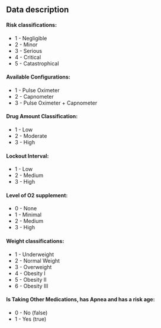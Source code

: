 ## Data description

#### Risk classifications:
* 1 - Negligible
* 2 - Minor
* 3 - Serious
* 4 - Critical
* 5 - Catastrophical


#### Available Configurations:
* 1 - Pulse Oximeter
* 2 - Capnometer
* 3 - Pulse Oximeter + Capnometer

#### Drug Amount Classification:
* 1 - Low
* 2 - Moderate
* 3 - High

#### Lockout Interval:
* 1 - Low
* 2 - Medium
* 3 - High

#### Level of O2 supplement:
* 0 - None
* 1 - Minimal
* 2 - Medium
* 3 - High

#### Weight classifications:
* 1 - Underweight
* 2 - Normal Weight
* 3 - Overweight
* 4 - Obesity I
* 5 - Obesity II
* 6 - Obesity III

#### Is Taking Other Medications, has Apnea and has a risk age:
* 0 - No (false)
* 1 - Yes (true)